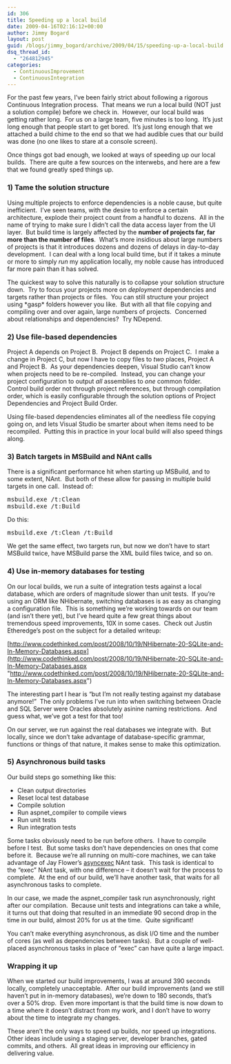 ```yaml
---
id: 306
title: Speeding up a local build
date: 2009-04-16T02:16:12+00:00
author: Jimmy Bogard
layout: post
guid: /blogs/jimmy_bogard/archive/2009/04/15/speeding-up-a-local-build.aspx
dsq_thread_id:
  - "264812945"
categories:
  - ContinuousImprovement
  - ContinuousIntegration
---
```

For the past few years, I’ve been fairly strict about following a rigorous Continuous Integration process.&#160; That means we run a local build (NOT just a solution compile) before we check in.&#160; However, our local build was getting rather long.&#160; For us on a large team, five minutes is too long.&#160; It’s just long enough that people start to get bored.&#160; It’s just long enough that we attached a build chime to the end so that we had audible cues that our build was done (no one likes to stare at a console screen).

Once things got bad enough, we looked at ways of speeding up our local builds.&#160; There are quite a few sources on the interwebs, and here are a few that we found greatly sped things up.

### 1) Tame the solution structure

Using multiple projects to enforce dependencies is a noble cause, but quite inefficient.&#160; I’ve seen teams, with the desire to enforce a certain architecture, explode their project count from a handful to dozens.&#160; All in the name of trying to make sure I didn’t call the data access layer from the UI layer.&#160; But build time is largely affected by the **number of projects far, far more than the number of files**.&#160; What’s more insidious about large numbers of projects is that it introduces dozens and dozens of delays in day-to-day development.&#160; I can deal with a long local build time, but if it takes a minute or more to simply _run_ my application locally, my noble cause has introduced far more pain than it has solved.

The quickest way to solve this naturally is to collapse your solution structure down.&#160; Try to focus your projects more on _deployment_ dependencies and targets rather than projects or files.&#160; You can still structure your project using \*gasp\* folders however you like.&#160; But with all that file copying and compiling over and over again, large numbers of projects.&#160; Concerned about relationships and dependencies?&#160; Try NDepend.

### 2) Use file-based dependencies

Project A depends on Project B.&#160; Project B depends on Project C.&#160; I make a change in Project C, but now I have to copy files to _two_ places, Project A and Project B.&#160; As your dependencies deepen, Visual Studio can’t know when projects need to be re-compiled.&#160; Instead, you can change your project configuration to output _all_ assemblies to _one_ common folder.&#160; Control build order not through project references, but through compilation order, which is easily configurable through the solution options of Project Dependencies and Project Build Order.

Using file-based dependencies eliminates all of the needless file copying going on, and lets Visual Studio be smarter about when items need to be recompiled.&#160; Putting this in practice in your local build will also speed things along.

### 3) Batch targets in MSBuild and NAnt calls

There is a significant performance hit when starting up MSBuild, and to some extent, NAnt.&#160; But both of these allow for passing in multiple build targets in one call.&#160; Instead of:

<pre>msbuild.exe /t:Clean
msbuild.exe /t:Build</pre>

[](http://11011.net/software/vspaste)

Do this:

<pre>msbuild.exe /t:Clean /t:Build</pre>

[](http://11011.net/software/vspaste)

We get the same effect, two targets run, but now we don’t have to start MSBuild twice, have MSBuild parse the XML build files twice, and so on.

### 4) Use in-memory databases for testing

On our local builds, we run a suite of integration tests against a local database, which are orders of magnitude slower than unit tests.&#160; If you’re using an ORM like NHibernate, switching databases is as easy as changing a configuration file.&#160; This is something we’re working towards on our team (and isn’t there yet), but I’ve heard quite a few great things about tremendous speed improvements, 10X in some cases.&#160; Check out Justin Etheredge’s post on the subject for a detailed writeup:

[http://www.codethinked.com/post/2008/10/19/NHibernate-20-SQLite-and-In-Memory-Databases.aspx](http://www.codethinked.com/post/2008/10/19/NHibernate-20-SQLite-and-In-Memory-Databases.aspx "http://www.codethinked.com/post/2008/10/19/NHibernate-20-SQLite-and-In-Memory-Databases.aspx")

The interesting part I hear is “but I’m not really testing against my database anymore!”&#160; The only problems I’ve run into when switching between Oracle and SQL Server were Oracles absolutely asinine naming restrictions.&#160; And guess what, we’ve got a test for that too!

On our server, we run against the real databases we integrate with.&#160; But locally, since we don’t take advantage of database-specific grammar, functions or things of that nature, it makes sense to make this optimization.

### 5) Asynchronous build tasks

Our build steps go something like this:

  * Clean output directories
  * Reset local test database
  * Compile solution
  * Run aspnet_compiler to compile views
  * Run unit tests
  * Run integration tests

Some tasks obviously need to be run before others.&#160; I have to compile before I test.&#160; But some tasks don’t have dependencies on ones that come before it.&#160; Because we’re all running on multi-core machines, we can take advantage of Jay Flower’s [asyncexec](http://jayflowers.com/WordPress/?p=101) NAnt task.&#160; This task is identical to the “exec” NAnt task, with one difference – it doesn’t wait for the process to complete.&#160; At the end of our build, we’ll have another task, that waits for all asynchronous tasks to complete.

In our case, we made the aspnet_compiler task run asynchronously, right after our compilation.&#160; Because unit tests and integrations can take a while, it turns out that doing that resulted in an immediate 90 second drop in the time in our build, almost 20% for us at the time.&#160; Quite significant!

You can’t make everything asynchronous, as disk I/O time and the number of cores (as well as dependencies between tasks).&#160; But a couple of well-placed asynchronous tasks in place of “exec” can have quite a large impact.

### Wrapping it up

When we started our build improvements, I was at around 390 seconds locally, completely unacceptable.&#160; After our build improvements (and we still haven’t put in in-memory databases), we’re down to 180 seconds, that’s over a 50% drop.&#160; Even more important is that the build time is now down to a time where it doesn’t distract from my work, and I don’t have to worry about the time to integrate my changes.

These aren’t the only ways to speed up builds, nor speed up integrations.&#160; Other ideas include using a staging server, developer branches, gated commits, and others.&#160; All great ideas in improving our efficiency in delivering value.